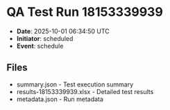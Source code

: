 # QA Test Run 18153339939

- **Date**: 2025-10-01 06:34:50 UTC
- **Initiator**: scheduled
- **Event**: schedule

## Files
- summary.json - Test execution summary
- results-18153339939.xlsx - Detailed test results
- metadata.json - Run metadata
